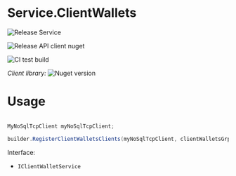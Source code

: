 # Service.ClientWallets

![Release Service](https://github.com/MyJetWallet/Service.ClientWallets/workflows/Release%20Service/badge.svg)

![Release API client nuget](https://github.com/MyJetWallet/Service.ClientWallets/workflows/Release%20API%20client%20nuget/badge.svg)

![CI test build](https://github.com/MyJetWallet/Service.ClientWallets/workflows/CI%20test%20build/badge.svg)

*Client library:* ![Nuget version](https://img.shields.io/nuget/v/MyJetWallet.Service.ClientWallets.Client?label=MyJetWallet.Service.ClientWallets.Client&style=social)


# Usage

```csharp

MyNoSqlTcpClient myNoSqlTcpClient;

builder.RegisterClientWalletsClients(myNoSqlTcpClient, clientWalletsGrpcServiceUrl)
```

Interface:
* `IClientWalletService`
